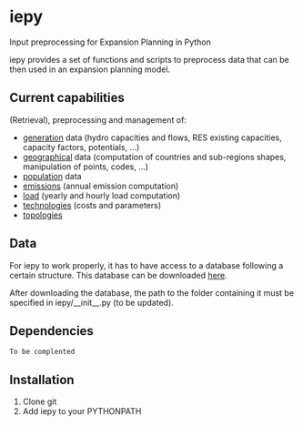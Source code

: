 # iepy
Input preprocessing for Expansion Planning in Python

iepy provides a set of functions and scripts to preprocess data that can be then used in an expansion planning model.

## Current capabilities

(Retrieval), preprocessing and management of:
- <a href="https://github.com/montefesp/iepy/tree/master/iepy/generation">generation</a> data (hydro capacities and flows, RES existing capacities, capacity factors, potentials, ...)
- <a href="https://github.com/montefesp/iepy/tree/master/iepy/geographics">geographical</a> data (computation of countries and sub-regions shapes, manipulation of points, codes, ...)
- <a href="https://github.com/montefesp/iepy/tree/master/iepy/indicators/population">population</a> data
- <a href="https://github.com/montefesp/iepy/tree/master/iepy/indicators/emissions">emissions</a> (annual emission computation)
- <a href="https://github.com/montefesp/iepy/tree/master/iepy/load">load</a> (yearly and hourly load computation)
- <a href="https://github.com/montefesp/iepy/tree/master/iepy/technologies">technologies</a> (costs and parameters)
- <a href="https://github.com/montefesp/iepy/tree/master/iepy/topologies">topologies</a>

## Data

For iepy to work properly, it has to have access to a database following a certain structure. This database can be downloaded <a href="https://dox.ulg.ac.be/index.php/apps/files/?dir=/py_grid_exp&fileid=268947668">here</a>.

After downloading the database, the path to the folder containing it must be specified in iepy/\_\_init\_\_.py (to be updated).

## Dependencies
`To be complented`

## Installation

1. Clone git
2. Add iepy to your PYTHONPATH

